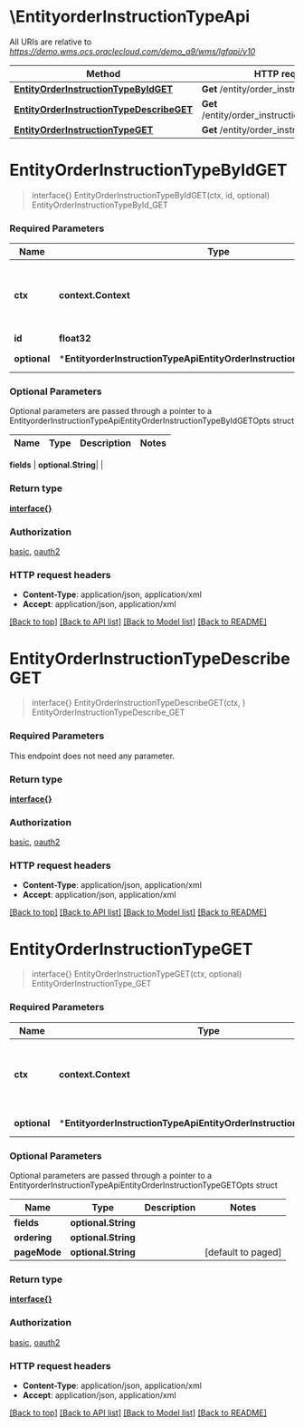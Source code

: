# \EntityorderInstructionTypeApi

All URIs are relative to *https://demo.wms.ocs.oraclecloud.com/demo_a9/wms/lgfapi/v10*

Method | HTTP request | Description
------------- | ------------- | -------------
[**EntityOrderInstructionTypeByIdGET**](EntityorderInstructionTypeApi.md#EntityOrderInstructionTypeByIdGET) | **Get** /entity/order_instruction_type/{id} | EntityOrderInstructionTypeById_GET
[**EntityOrderInstructionTypeDescribeGET**](EntityorderInstructionTypeApi.md#EntityOrderInstructionTypeDescribeGET) | **Get** /entity/order_instruction_type/describe | EntityOrderInstructionTypeDescribe_GET
[**EntityOrderInstructionTypeGET**](EntityorderInstructionTypeApi.md#EntityOrderInstructionTypeGET) | **Get** /entity/order_instruction_type | EntityOrderInstructionType_GET


# **EntityOrderInstructionTypeByIdGET**
> interface{} EntityOrderInstructionTypeByIdGET(ctx, id, optional)
EntityOrderInstructionTypeById_GET



### Required Parameters

Name | Type | Description  | Notes
------------- | ------------- | ------------- | -------------
 **ctx** | **context.Context** | context for authentication, logging, cancellation, deadlines, tracing, etc.
  **id** | **float32**|  | 
 **optional** | ***EntityorderInstructionTypeApiEntityOrderInstructionTypeByIdGETOpts** | optional parameters | nil if no parameters

### Optional Parameters
Optional parameters are passed through a pointer to a EntityorderInstructionTypeApiEntityOrderInstructionTypeByIdGETOpts struct

Name | Type | Description  | Notes
------------- | ------------- | ------------- | -------------

 **fields** | **optional.String**|  | 

### Return type

[**interface{}**](interface{}.md)

### Authorization

[basic](../README.md#basic), [oauth2](../README.md#oauth2)

### HTTP request headers

 - **Content-Type**: application/json, application/xml
 - **Accept**: application/json, application/xml

[[Back to top]](#) [[Back to API list]](../README.md#documentation-for-api-endpoints) [[Back to Model list]](../README.md#documentation-for-models) [[Back to README]](../README.md)

# **EntityOrderInstructionTypeDescribeGET**
> interface{} EntityOrderInstructionTypeDescribeGET(ctx, )
EntityOrderInstructionTypeDescribe_GET



### Required Parameters
This endpoint does not need any parameter.

### Return type

[**interface{}**](interface{}.md)

### Authorization

[basic](../README.md#basic), [oauth2](../README.md#oauth2)

### HTTP request headers

 - **Content-Type**: application/json, application/xml
 - **Accept**: application/json, application/xml

[[Back to top]](#) [[Back to API list]](../README.md#documentation-for-api-endpoints) [[Back to Model list]](../README.md#documentation-for-models) [[Back to README]](../README.md)

# **EntityOrderInstructionTypeGET**
> interface{} EntityOrderInstructionTypeGET(ctx, optional)
EntityOrderInstructionType_GET



### Required Parameters

Name | Type | Description  | Notes
------------- | ------------- | ------------- | -------------
 **ctx** | **context.Context** | context for authentication, logging, cancellation, deadlines, tracing, etc.
 **optional** | ***EntityorderInstructionTypeApiEntityOrderInstructionTypeGETOpts** | optional parameters | nil if no parameters

### Optional Parameters
Optional parameters are passed through a pointer to a EntityorderInstructionTypeApiEntityOrderInstructionTypeGETOpts struct

Name | Type | Description  | Notes
------------- | ------------- | ------------- | -------------
 **fields** | **optional.String**|  | 
 **ordering** | **optional.String**|  | 
 **pageMode** | **optional.String**|  | [default to paged]

### Return type

[**interface{}**](interface{}.md)

### Authorization

[basic](../README.md#basic), [oauth2](../README.md#oauth2)

### HTTP request headers

 - **Content-Type**: application/json, application/xml
 - **Accept**: application/json, application/xml

[[Back to top]](#) [[Back to API list]](../README.md#documentation-for-api-endpoints) [[Back to Model list]](../README.md#documentation-for-models) [[Back to README]](../README.md)

